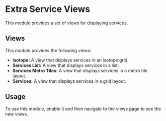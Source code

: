 # Extra Service Views

This module provides a set of views for displaying services.

## Views

This module provides the following views:

- **Isotope:** A view that displays services in an isotope grid.
- **Services List:** A view that displays services in a list.
- **Services Metro Tiles:** A view that displays services in a metro tile layout.
- **Services:** A view that displays services in a grid layout.

## Usage

To use this module, enable it and then navigate to the views page to see the new views.
